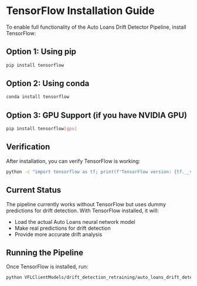 # TensorFlow Installation Guide

To enable full functionality of the Auto Loans Drift Detector Pipeline, install TensorFlow:

## Option 1: Using pip
```bash
pip install tensorflow
```

## Option 2: Using conda
```bash
conda install tensorflow
```

## Option 3: GPU Support (if you have NVIDIA GPU)
```bash
pip install tensorflow[gpu]
```

## Verification
After installation, you can verify TensorFlow is working:
```bash
python -c "import tensorflow as tf; print(f'TensorFlow version: {tf.__version__}')"
```

## Current Status
The pipeline currently works without TensorFlow but uses dummy predictions for drift detection.
With TensorFlow installed, it will:
- Load the actual Auto Loans neural network model
- Make real predictions for drift detection
- Provide more accurate drift analysis

## Running the Pipeline
Once TensorFlow is installed, run:
```bash
python VFLClientModels/drift_detection_retraining/auto_loans_drift_detector_pipeline.py
```
